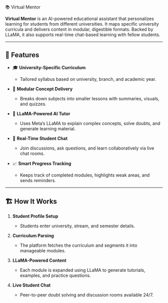  📚 Virtual Mentor

**Virtual Mentor** is an AI-powered educational assistant that personalizes learning for students from different universities. It maps specific university curricula and delivers content in modular, digestible formats. Backed by LLaMA, it also supports real-time chat-based learning with fellow students.

---

## 🚀 Features

- 🎓 **University-Specific Curriculum**
  - Tailored syllabus based on university, branch, and academic year.

- 📖 **Modular Concept Delivery**
  - Breaks down subjects into smaller lessons with summaries, visuals, and quizzes.

- 🧠 **LLaMA-Powered AI Tutor**
  - Uses Meta’s LLaMA to explain complex concepts, solve doubts, and generate learning material.

- 💬 **Real-Time Student Chat**
  - Join discussions, ask questions, and learn collaboratively via live chat rooms.

- 📈 **Smart Progress Tracking**
  - Keeps track of completed modules, highlights weak areas, and sends reminders.

---

## 🏗️ How It Works

1. **Student Profile Setup**
   - Students enter university, stream, and semester details.

2. **Curriculum Parsing**
   - The platform fetches the curriculum and segments it into manageable modules.

3. **LLaMA-Powered Content**
   - Each module is expanded using LLaMA to generate tutorials, examples, and practice questions.

4. **Live Student Chat**
   - Peer-to-peer doubt solving and discussion rooms available 24/7.
